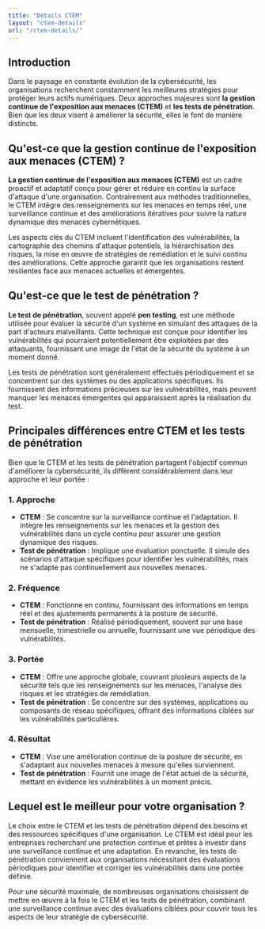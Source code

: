 ```yaml
---
title: "Détails CTEM"
layout: "ctem-details"
url: "/ctem-details/"
---
```


## Introduction
Dans le paysage en constante évolution de la cybersécurité, les organisations recherchent constamment les meilleures stratégies pour protéger leurs actifs numériques. Deux approches majeures sont **la gestion continue de l'exposition aux menaces (CTEM)** et **les tests de pénétration**. Bien que les deux visent à améliorer la sécurité, elles le font de manière distincte.

## Qu'est-ce que la gestion continue de l'exposition aux menaces (CTEM) ?
**La gestion continue de l'exposition aux menaces (CTEM)** est un cadre proactif et adaptatif conçu pour gérer et réduire en continu la surface d'attaque d'une organisation. Contrairement aux méthodes traditionnelles, le CTEM intègre des renseignements sur les menaces en temps réel, une surveillance continue et des améliorations itératives pour suivre la nature dynamique des menaces cybernétiques.

Les aspects clés du CTEM incluent l'identification des vulnérabilités, la cartographie des chemins d'attaque potentiels, la hiérarchisation des risques, la mise en œuvre de stratégies de remédiation et le suivi continu des améliorations. Cette approche garantit que les organisations restent résilientes face aux menaces actuelles et émergentes.

## Qu'est-ce que le test de pénétration ?
**Le test de pénétration**, souvent appelé **pen testing**, est une méthode utilisée pour évaluer la sécurité d'un système en simulant des attaques de la part d'acteurs malveillants. Cette technique est conçue pour identifier les vulnérabilités qui pourraient potentiellement être exploitées par des attaquants, fournissant une image de l'état de la sécurité du système à un moment donné.

Les tests de pénétration sont généralement effectués périodiquement et se concentrent sur des systèmes ou des applications spécifiques. Ils fournissent des informations précieuses sur les vulnérabilités, mais peuvent manquer les menaces émergentes qui apparaissent après la réalisation du test.

## Principales différences entre CTEM et les tests de pénétration
Bien que le CTEM et les tests de pénétration partagent l'objectif commun d'améliorer la cybersécurité, ils diffèrent considérablement dans leur approche et leur portée :

### 1. Approche
- **CTEM** : Se concentre sur la surveillance continue et l'adaptation. Il intègre les renseignements sur les menaces et la gestion des vulnérabilités dans un cycle continu pour assurer une gestion dynamique des risques.
- **Test de pénétration** : Implique une évaluation ponctuelle. Il simule des scénarios d'attaque spécifiques pour identifier les vulnérabilités, mais ne s'adapte pas continuellement aux nouvelles menaces.

### 2. Fréquence
- **CTEM** : Fonctionne en continu, fournissant des informations en temps réel et des ajustements permanents à la posture de sécurité.
- **Test de pénétration** : Réalisé périodiquement, souvent sur une base mensuelle, trimestrielle ou annuelle, fournissant une vue périodique des vulnérabilités.

### 3. Portée
- **CTEM** : Offre une approche globale, couvrant plusieurs aspects de la sécurité tels que les renseignements sur les menaces, l'analyse des risques et les stratégies de remédiation.
- **Test de pénétration** : Se concentre sur des systèmes, applications ou composants de réseau spécifiques, offrant des informations ciblées sur les vulnérabilités particulières.

### 4. Résultat
- **CTEM** : Vise une amélioration continue de la posture de sécurité, en s'adaptant aux nouvelles menaces à mesure qu'elles surviennent.
- **Test de pénétration** : Fournit une image de l'état actuel de la sécurité, mettant en évidence les vulnérabilités à un moment précis.

## Lequel est le meilleur pour votre organisation ?
Le choix entre le CTEM et les tests de pénétration dépend des besoins et des ressources spécifiques d'une organisation. Le CTEM est idéal pour les entreprises recherchant une protection continue et prêtes à investir dans une surveillance continue et une adaptation. En revanche, les tests de pénétration conviennent aux organisations nécessitant des évaluations périodiques pour identifier et corriger les vulnérabilités dans une portée définie.

Pour une sécurité maximale, de nombreuses organisations choisissent de mettre en œuvre à la fois le CTEM et les tests de pénétration, combinant une surveillance continue avec des évaluations ciblées pour couvrir tous les aspects de leur stratégie de cybersécurité.

